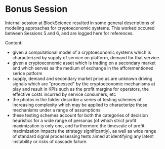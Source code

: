# Bonus Session

Internal session at BlockScience resulted in some general descriptions of modeling approaches for cryptoeconomic systems. This worked occured between Sessions 5 and 6, and are logged here for references.

Content:

- given a computational model of a cryptoeconomic systems which is characterized by supply of service on platform, demand for that service. 
- given a cryptoeconomic asset which is trading on a secondary market and which serves as the medium of exchange in the afforementioned serice patform
- supply, demand and secondary market price as are unknown driving signals which are "processed" by the cryptoeconomic mechanisms at play and result in KPIs such as the profit margins for operators, the effective costs incurred by service consumers, etc
- the photos in the folder describe a series of testing schemes of increasing complexity which may be applied to characterize those mechanisms under a range of assumptions
- these testing schemes account for both the categories of decision heuristics for a wide range of personas (of which strict profit maximization is only one, and furthermore the timescale of profit maximization impacts the strategy significantly), as well as wide range of standard signal processessing tests aimed at identifying any latent instability or risks of cascade failure.